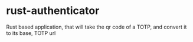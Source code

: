 # rust-authenticator

Rust based application, that will take the qr code of a TOTP, and convert it to its base, TOTP url